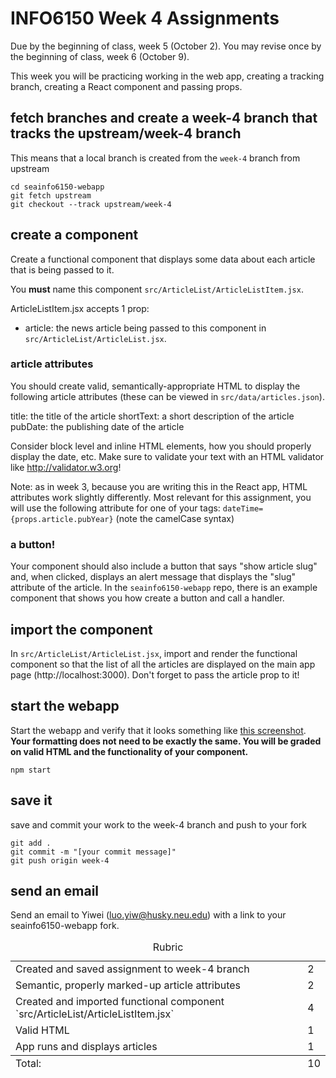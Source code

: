 # INFO6150 Week 4 Assignments
Due by the beginning of class, week 5 (October 2).
You may revise once by the beginning of class, week 6 (October 9).

This week you will be practicing working in the web app, creating a tracking branch, creating a React component and passing props. 

## fetch branches and create a week-4 branch that tracks the upstream/week-4 branch
This means that a local branch is created from the `week-4` branch from upstream
```
cd seainfo6150-webapp
git fetch upstream
git checkout --track upstream/week-4
```

## create a component
Create a functional component that displays some data about each article that is being passed to it.

You **must** name this component `src/ArticleList/ArticleListItem.jsx`.

ArticleListItem.jsx accepts 1 prop:
* article: the news article being passed to this component in `src/ArticleList/ArticleList.jsx`.

### article attributes
You should create valid, semantically-appropriate HTML to display the following article attributes (these can be viewed in `src/data/articles.json`). 

title: the title of the article
shortText: a short description of the article
pubDate: the publishing date of the article

Consider block level and inline HTML elements, how you should properly display the date, etc. Make sure to validate your text with an HTML validator like http://validator.w3.org!

Note: as in week 3, because you are writing this in the React app, HTML attributes work slightly differently. Most relevant for this assignment, you will use the following attribute for one of your tags: 
`dateTime={props.article.pubYear}` (note the camelCase syntax)

### a button! 
Your component should also include a button that says "show article slug" and, when clicked, displays an alert message that displays the "slug" attribute of the article. In the `seainfo6150-webapp` repo, there is an example component that shows you how create a button and call a handler. 


## import the component
In `src/ArticleList/ArticleList.jsx`, import and render the functional component so that the list of all the articles are displayed on the main app page (http://localhost:3000). Don't forget to pass the article prop to it!

## start the webapp
Start the webapp and verify that it looks something like <a href="./week-4-component.png">this screenshot</a>. **Your formatting does not need to be exactly the same. You will be graded on valid HTML and the functionality of your component.**

```
npm start
```

## save it 
save and commit your work to the week-4 branch and push to your fork
```
git add . 
git commit -m "[your commit message]"
git push origin week-4
```

## send an email 
Send an email to Yiwei (luo.yiw@husky.neu.edu) with a link to your seainfo6150-webapp fork. 

<table>
  <caption>Rubric</caption>
  <tbody>
    <tr>
      <td>Created and saved assignment to week-4 branch</td>
      <td>2</td>
    </tr>
    <tr>
      <td>Semantic, properly marked-up article attributes</td>
      <td>2</td>
    </tr>
    <tr>
      <td>Created and imported functional component `src/ArticleList/ArticleListItem.jsx`</td>
      <td>4</td>
    </tr>
    <tr>
      <td>Valid HTML</td>
      <td>1</td>
    </tr>
    <tr>
      <td>App runs and displays articles</td>
      <td>1</td>
    </tr>
  </tbody>
  <tfoot>
    <td>Total:</td>
    <td>10</td>
  </tfoot>
</table>
